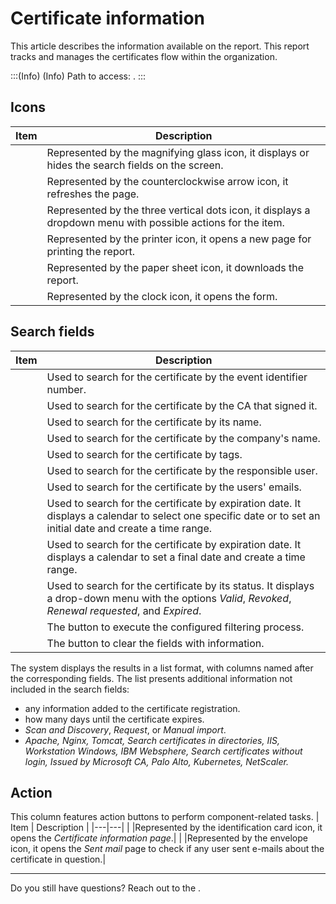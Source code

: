 # Certificate information 

This article describes the information available on the  report. This report tracks and manages the certificates flow within the organization. 

:::(Info) (Info)
Path to access: .
:::

## Icons
| Item | Description |
| --- | --- |
||Represented by the magnifying glass icon, it displays or hides the search fields on the screen.
||Represented by the counterclockwise arrow icon, it refreshes the page.
||Represented by the three vertical dots icon, it displays a dropdown menu with possible actions for the item.
||Represented by the printer icon, it opens a new page for printing the report.
||Represented by the paper sheet icon, it downloads the report.
||Represented by the clock icon, it opens the  form.

##  Search fields
| Item | Description |
| --- | --- |
|  |Used to search for the certificate by the event identifier number.|
|  |Used to search for the certificate by the CA that signed it.|
|  |Used to search for the certificate by its name.| 
|  |Used to search for the certificate by the company's name.|
|  |Used to search for the certificate by tags.|
|  |Used to search for the certificate by the responsible user.|
|  |Used to search for the certificate by the users' emails.|
| |Used to search for the certificate by expiration date. It displays a calendar to select one specific date or to set an initial date and create a time range.|
|  |Used to search for the certificate by expiration date. It displays a calendar to set a final date and create a time range.|
||Used to search for the certificate by its status. It displays a drop-down menu with the options *Valid*, *Revoked*, *Renewal requested*, and *Expired*. 
||The button to execute the configured filtering process.
||The button to clear the fields with information.

The system displays the results in a list format, with columns named after the corresponding fields. The list presents additional information not included in the search fields:

*  any information added to the certificate registration.
*  how many days until the certificate expires.
*  *Scan and Discovery*, *Request*, or *Manual import*.
*  *Apache, Nginx, Tomcat, Search certificates in directories, IIS, Workstation Windows, IBM Websphere, Search certificates without login, Issued by Microsoft CA, Palo Alto, Kubernetes, NetScaler.*

##  Action
This column features action buttons to perform component-related tasks.
| Item | Description |
|---|---|
|  |Represented by the identification card icon, it opens the *Certificate information page*.|
|  |Represented by the envelope icon, it opens the *Sent mail* page to check if any user sent e-mails about the certificate in question.|
***
Do you still have questions? Reach out to the .